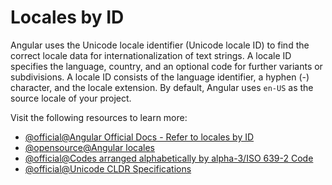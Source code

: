 # Locales by ID

Angular uses the Unicode locale identifier (Unicode locale ID) to find the correct locale data for internationalization of text strings. A locale ID specifies the language, country, and an optional code for further variants or subdivisions. A locale ID consists of the language identifier, a hyphen (-) character, and the locale extension. By default, Angular uses `en-US` as the source locale of your project.

Visit the following resources to learn more:

- [@official@Angular Official Docs - Refer to locales by ID](https://angular.dev/guide/i18n/locale-id)
- [@opensource@Angular locales](https://github.com/angular/angular/tree/main/packages/common/locales)
- [@official@Codes arranged alphabetically by alpha-3/ISO 639-2 Code](https://www.loc.gov/standards/iso639-2/php/code_list.php)
- [@official@Unicode CLDR Specifications](https://cldr.unicode.org/index/cldr-spec)